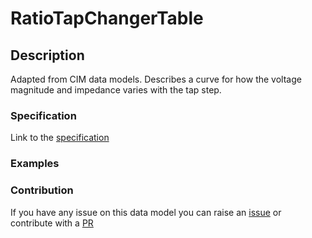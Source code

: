 # RatioTapChangerTable

## Description 

Adapted from CIM data models. Describes a curve for how the voltage magnitude and impedance varies with the tap step.
### Specification

Link to the [specification](https://smart-data-models.github.io/dataModel.EnergyCIM/RatioTapChangerTable/doc/spec.md)
### Examples
### Contribution

 If you have any issue on this data model you can raise an [issue](https://github.com/smart-data-models/dataModel.EnergyCIM/issues)  or contribute with a [PR](https://github.com/smart-data-models/dataModel.EnergyCIM/pulls)